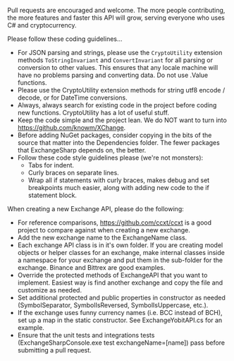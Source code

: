 Pull requests are encouraged and welcome. The more people contributing, the more features and faster this API will grow, serving everyone who uses C# and cryptocurrency.

Please follow these coding guidelines...
- For JSON parsing and strings, please use the ```CryptoUtility``` extension methods ```ToStringInvariant``` and ```ConvertInvariant``` for all parsing or conversion to other values. This ensures that any locale machine will have no problems parsing and converting data. Do not use .Value<T> functions.
- Please use the CryptoUtility extension methods for string utf8 encode / decode, or for DateTime conversions.
- Always, always search for existing code in the project before coding new functions. CryptoUtility has a lot of useful stuff.
- Keep the code simple and the project lean. We do NOT want to turn into https://github.com/knowm/XChange.
- Before adding NuGet packages, consider copying in the bits of the source that matter into the Dependencies folder. The fewer packages that ExchangeSharp depends on, the better.
- Follow these code style guidelines please (we're not monsters):
  - Tabs for indent.
  - Curly braces on separate lines.
  - Wrap all if statements with curly braces, makes debug and set breakpoints much easier, along with adding new code to the if statement block.

When creating a new Exchange API, please do the following:
- For reference comparisons, https://github.com/ccxt/ccxt is a good project to compare against when creating a new exchange.
- Add the new exchange name to the ExchangeName class.
- Each exchange API class is in it's own folder. If you are creating model objects or helper classes for an exchange, make internal classes inside a namespace for your exchange and put them in the sub-folder for the exchange. Binance and Bittrex are good examples.
- Override the protected methods of ExchangeAPI that you want to implement. Easiest way is find another exchange and copy the file and customize as needed.
- Set additional protected and public properties in constructor as needed (SymbolSeparator, SymbolIsReversed, SymbolIsUppercase, etc.).
- If the exchange uses funny currency names (i.e. BCC instead of BCH), set up a map in the static constructor. See ExchangeYobitAPI.cs for an example.
- Ensure that the unit tests and integrations tests (ExchangeSharpConsole.exe test exchangeName=[name]) pass before submitting a pull request.
 



